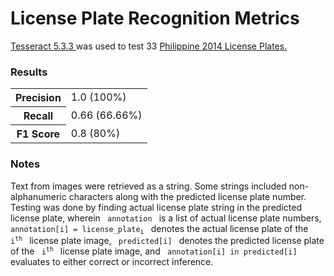 <h1> License Plate Recognition Metrics </h1>
<p> 
    <a href="https://github.com/UB-Mannheim/tesseract/wiki"> Tesseract 5.3.3 </a>
    was used to test 33 
    <a href="https://universe.roboflow.com/2014-series-license-plate/knn-brxiq"> 
        Philippine 2014 License Plates.
    </a>
</p>
<h3> Results </h3>
<table>
    <tr>
        <th> Precision </th>
        <td> 1.0 (100%) </td>
    </tr>
    <tr>
        <th> Recall </th>
        <td> 0.66 (66.66%) </td>
    </tr>
    <tr>
        <th> F1 Score </th>
        <td> 0.8 (80%) </td>
    </tr>
</table>
<h3> Notes </h3>
<p> 
    Text from images were retrieved as a string. Some strings included non-alphanumeric characters along with the predicted license plate number. Testing was done by finding actual license plate string in the predicted license plate, wherein <code> annotation </code> is a list of actual license plate numbers, <code> annotation[i] = license_plate<sub>i</sub> </code> denotes the actual license plate of the <code> i<sup>th</sup> </code> license plate image, <code> predicted[i] </code> denotes the predicted license plate of the <code> i<sup>th</sup> </code> license plate image, and <code> annotation[i] in predicted[i] </code> evaluates to either correct or incorrect inference.
</p>